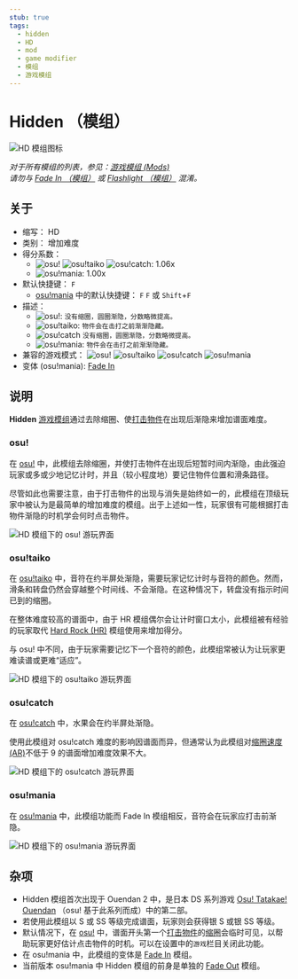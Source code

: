 ```yaml
---
stub: true
tags:
  - hidden
  - HD
  - mod
  - game modifier
  - 模组
  - 游戏模组
---
```


# Hidden （模组）

![HD 模组图标](/wiki/shared/mods/HD.png "Hidden (HD) 模组图标")

*对于所有模组的列表，参见：[游戏模组 (Mods)](/wiki/Game_modifier)*\
*请勿与 [Fade In （模组）](/wiki/Game_modifier/Fade_In) 或 [Flashlight （模组）](/wiki/Game_modifier/Flashlight) 混淆。*

## 关于

- 缩写： HD
- 类别： 增加难度
- 得分系数：
  - ![][osu!] ![][osu!taiko] ![][osu!catch]: 1.06x
  - ![][osu!mania]: 1.00x
- 默认快捷键： `F`
  - [osu!mania](/wiki/Game_mode/osu!mania) 中的默认快捷键： `F` `F` 或 `Shift`+`F`
- 描述：
  - ![][osu!]: `没有缩圈，圆圈渐隐，分数略微提高。`
  - ![][osu!taiko]: `物件会在击打之前渐渐隐藏。`
  - ![][osu!catch] `没有缩圈，圆圈渐隐，分数略微提高。`
  - ![][osu!mania]: `物件会在击打之前渐渐隐藏。`
- 兼容的游戏模式： ![][osu!] ![][osu!taiko] ![][osu!catch] ![][osu!mania]
- 变体 (osu!mania): [Fade In](/wiki/Game_modifier/Fade_In)

## 说明

**Hidden** [游戏模组](/wiki/Game_modifier)通过去除缩圈、使[打击物件](/wiki/Hit_object)在出现后渐隐来增加谱面难度。

### osu!

在 [osu!](/wiki/Game_mode/osu!) 中，此模组去除缩圈，并使打击物件在出现后短暂时间内渐隐，由此强迫玩家或多或少地记忆计时，并且（较小程度地）要记住物件位置和滑条路径。

尽管如此也需要注意，由于打击物件的出现与消失是始终如一的，此模组在顶级玩家中被认为是最简单的增加难度的模组。出于上述如一性，玩家很有可能根据打击物件渐隐的时机学会何时点击物件。

![HD 模组下的 osu! 游玩界面](img/HD-osu.jpg "启用 HD 模组时的 osu! 游玩界面")

### osu!taiko

在 [osu!taiko](/wiki/Game_mode/osu!taiko) 中，音符在约半屏处渐隐，需要玩家记忆计时与音符的颜色。然而，滑条和转盘仍然会穿越整个时间线、不会渐隐。在这种情况下，转盘没有指示时间已到的缩圈。

在整体难度较高的谱面中，由于 HR 模组偶尔会让计时窗口太小，此模组被有经验的玩家取代 [Hard Rock (HR)](/wiki/Game_modifier/Hard_Rock) 模组使用来增加得分。

与 osu! 中不同，由于玩家需要记忆下一个音符的颜色，此模组常被认为让玩家更难读谱或更难“适应”。

![HD 模组下的 osu!taiko 游玩界面](img/HD-taiko.jpg "启用 HD 模组时的 osu!taiko 游玩界面")

### osu!catch

在 [osu!catch](/wiki/Game_mode/osu!catch) 中，水果会在约半屏处渐隐。

使用此模组对 osu!catch 难度的影响因谱面而异，但通常认为此模组对[缩圈速度 (AR)](/wiki/Beatmapping/Approach_rate)不低于 9 的谱面增加难度效果不大。

![HD 模组下的 osu!catch 游玩界面](img/HD-catch.jpg "启用 HD 模组时的 osu!catch 游玩界面")

### osu!mania

在 [osu!mania](/wiki/Game_mode/osu!mania) 中，此模组功能而 Fade In 模组相反，音符会在玩家应打击前渐隐。

![HD 模组下的 osu!mania 游玩界面](img/HD-combo-comparison-mania.jpg "osu!mania 中，使用 Hidden 模组在 91x 连击 （左上）、 326x 连击（右上）、 516x 连击（左下）与 900x 连击（右下）的比较图")

## 杂项

- Hidden 模组首次出现于 Ouendan 2 中，是日本 DS 系列游戏 [Osu! Tatakae! Ouendan](https://en.wikipedia.org/wiki/Osu!_Tatakae!_Ouendan) （osu! 基于此系列而成）中的第二部。
- 若使用此模组以 S 或 SS 等级完成谱面，玩家则会获得银 S 或银 SS 等级。
- 默认情况下，在 [osu!](/wiki/Game_mode/osu!) 中，谱面开头第一个[打击物件](/wiki/Hit_object)的[缩圈](/wiki/Hit_object/Approach_circle)会临时可见，以帮助玩家更好估计点击物件的时机。可以在设置中的`游戏`栏目关闭此功能。
- 在 osu!mania 中，此模组的变体是 [Fade In](/wiki/Game_modifier/Fade_In) 模组。
- 当前版本 osu!mania 中 Hidden 模组的前身是单独的 [Fade Out](/wiki/Game_modifier/Fade_Out) 模组。

[osu!]: /wiki/shared/mode/osu.png "osu!"
[osu!taiko]: /wiki/shared/mode/taiko.png "osu!taiko"
[osu!catch]: /wiki/shared/mode/catch.png "osu!catch"
[osu!mania]: /wiki/shared/mode/mania.png "osu!mania"
